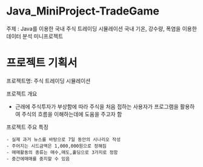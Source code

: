 # Java_MiniProject-TradeGame

  주제 : Java를 이용한 국내 주식 트레이딩 시뮬레이션
  국내 기온, 강수량, 폭염을 이용한 데이터 분석 미니프로젝트

# 프로젝트 기획서

  프로젝트명: 주식 트레이딩 시뮬레이션

  프로젝트 개요

   - 근래에 주식투자가 부상함에 따라 주식을 처음 접하는 사용자가
     프로그램을 활용하여 주식의 흐름을 이해하는데에 도움을 주고자 함

   
  프로젝트 주요 특징

    - 실제 과거 뉴스를 바탕으로 7일 동안의 시나리오 작성
    - 주어지는 시드금액은 1,000,000원으로 정해짐
    - 매매활동의 종류는 매수,매도,홀딩으로 3가지로 정함
    - 중간에매매를 중지할 수 있음
    
